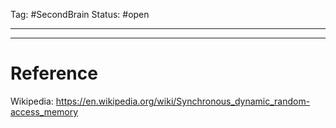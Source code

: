 Tag: #SecondBrain 
Status: #open 

---





---
# Reference
Wikipedia: https://en.wikipedia.org/wiki/Synchronous_dynamic_random-access_memory